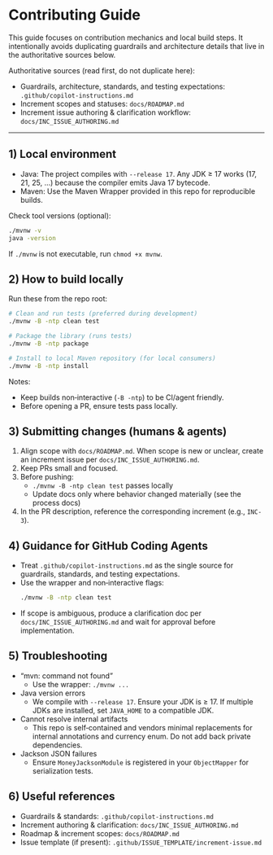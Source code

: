 # Contributing Guide

This guide focuses on contribution mechanics and local build steps. It intentionally avoids duplicating guardrails and architecture details that live in the authoritative sources below.

Authoritative sources (read first, do not duplicate here):
- Guardrails, architecture, standards, and testing expectations: `.github/copilot-instructions.md`
- Increment scopes and statuses: `docs/ROADMAP.md`
- Increment issue authoring & clarification workflow: `docs/INC_ISSUE_AUTHORING.md`

---

## 1) Local environment

- Java: The project compiles with `--release 17`. Any JDK ≥ 17 works (17, 21, 25, …) because the compiler emits Java 17 bytecode.
- Maven: Use the Maven Wrapper provided in this repo for reproducible builds.

Check tool versions (optional):
```bash
./mvnw -v
java -version
```

If `./mvnw` is not executable, run `chmod +x mvnw`.


## 2) How to build locally

Run these from the repo root:
```bash
# Clean and run tests (preferred during development)
./mvnw -B -ntp clean test

# Package the library (runs tests)
./mvnw -B -ntp package

# Install to local Maven repository (for local consumers)
./mvnw -B -ntp install
```

Notes:
- Keep builds non‑interactive (`-B -ntp`) to be CI/agent friendly.
- Before opening a PR, ensure tests pass locally.


## 3) Submitting changes (humans & agents)

1. Align scope with `docs/ROADMAP.md`. When scope is new or unclear, create an increment issue per `docs/INC_ISSUE_AUTHORING.md`.
2. Keep PRs small and focused.
3. Before pushing:
   - `./mvnw -B -ntp clean test` passes locally
   - Update docs only where behavior changed materially (see the process docs)
4. In the PR description, reference the corresponding increment (e.g., `INC-3`).


## 4) Guidance for GitHub Coding Agents

- Treat `.github/copilot-instructions.md` as the single source for guardrails, standards, and testing expectations.
- Use the wrapper and non‑interactive flags:
  ```bash
  ./mvnw -B -ntp clean test
  ```
- If scope is ambiguous, produce a clarification doc per `docs/INC_ISSUE_AUTHORING.md` and wait for approval before implementation.


## 5) Troubleshooting

- “mvn: command not found”
  - Use the wrapper: `./mvnw ...`
- Java version errors
  - We compile with `--release 17`. Ensure your JDK is ≥ 17. If multiple JDKs are installed, set `JAVA_HOME` to a compatible JDK.
- Cannot resolve internal artifacts
  - This repo is self‑contained and vendors minimal replacements for internal annotations and currency enum. Do not add back private dependencies.
- Jackson JSON failures
  - Ensure `MoneyJacksonModule` is registered in your `ObjectMapper` for serialization tests.


## 6) Useful references

- Guardrails & standards: `.github/copilot-instructions.md`
- Increment authoring & clarification: `docs/INC_ISSUE_AUTHORING.md`
- Roadmap & increment scopes: `docs/ROADMAP.md`
- Issue template (if present): `.github/ISSUE_TEMPLATE/increment-issue.md`
